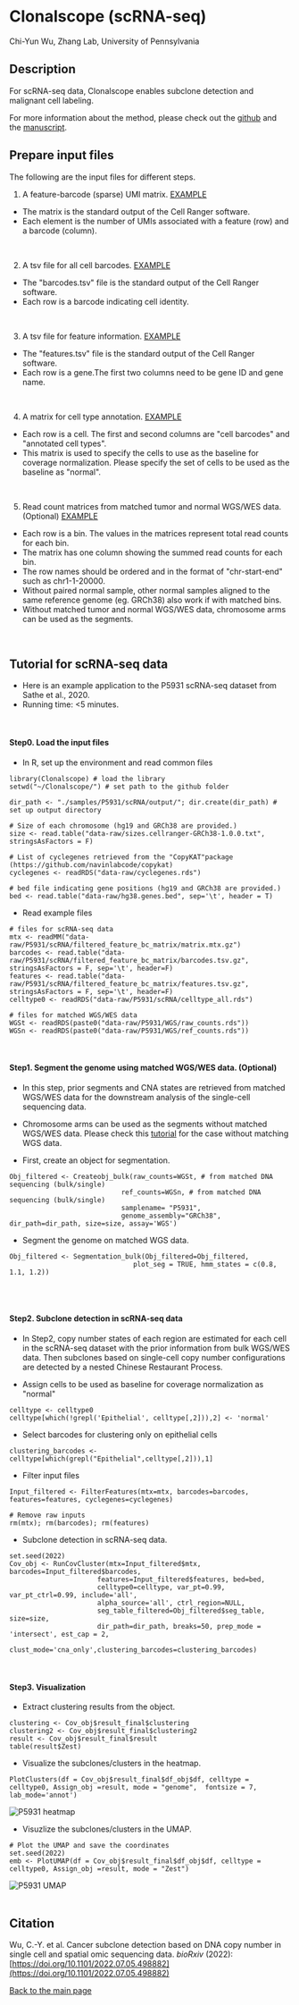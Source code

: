 Clonalscope (scRNA-seq)
================
Chi-Yun Wu, Zhang Lab, University of Pennsylvania

## Description
For scRNA-seq data, Clonalscope enables subclone detection and malignant cell labeling.

For more information about the method, please check out the [github](https://github.com/seasoncloud/Clonalscope) and the [manuscript](https://doi.org/10.1101/2022.07.05.498882).
<br/>

## Prepare input files
The following are the input files for different steps.

1. A feature-barcode (sparse) UMI matrix. [EXAMPLE](https://github.com/seasoncloud/Clonalscope/blob/main/data-raw/P5931/scRNA/filtered_feature_bc_matrix/matrix.mtx.gz) 
* The matrix is the standard output of the Cell Ranger software.
* Each element is the number of UMIs associated with a feature (row) and a barcode (column).
<br/>
 
2. A tsv file for all cell barcodes. [EXAMPLE](https://github.com/seasoncloud/Clonalscope/blob/main/data-raw/P5931/scRNA/filtered_feature_bc_matrix/barcodes.tsv.gz)
* The "barcodes.tsv" file is the standard output of the Cell Ranger software.
* Each row is a barcode indicating cell identity.
<br/>
 
3. A tsv file for feature information. 
[EXAMPLE](https://github.com/seasoncloud/Clonalscope/blob/main/data-raw/P5931/scRNA/filtered_feature_bc_matrix/features.tsv.gz)
* The "features.tsv" file is the standard output of the Cell Ranger software.
* Each row is a gene.The first two columns need to be gene ID and gene name.
<br/>

4. A matrix for cell type annotation. 
[EXAMPLE](https://github.com/seasoncloud/Clonalscope/blob/main/data-raw/P5931/scRNA/celltype_all.rds)
* Each row is a cell. The first and second columns are "cell barcodes" and "annotated cell types". 
* This matrix is used to specify the cells to use as the baseline for coverage normalization. Please specify the set of cells to be used as the baseline as "normal". 
<br/>

5. Read count matrices from matched tumor and normal WGS/WES data. (Optional) [EXAMPLE](https://github.com/seasoncloud/Clonalscope/tree/main/data-raw/P5931/WGS) 
* Each row is a bin. The values in the matrices represent total read counts for each bin.
* The matrix has one column showing the summed read counts for each bin.
* The row names should be ordered and in the format of "chr-start-end" such as chr1-1-20000.
* Without paired normal sample, other normal samples aligned to the same reference genome (eg. GRCh38) also work if with matched bins.
* Without matched tumor and normal WGS/WES data, chromosome arms can be used as the segments.
<br/>

## Tutorial for scRNA-seq data
* Here is an example application to the P5931 scRNA-seq dataset from Sathe et al., 2020.
* Running time: <5 minutes. 
<br/>

#### Step0. Load the input files

* In R, set up the environment and read common files
```
library(Clonalscope) # load the library
setwd("~/Clonalscope/") # set path to the github folder

dir_path <- "./samples/P5931/scRNA/output/"; dir.create(dir_path) # set up output directory

# Size of each chromosome (hg19 and GRCh38 are provided.)
size <- read.table("data-raw/sizes.cellranger-GRCh38-1.0.0.txt", stringsAsFactors = F)

# List of cyclegenes retrieved from the "CopyKAT"package (https://github.com/navinlabcode/copykat)
cyclegenes <- readRDS("data-raw/cyclegenes.rds")

# bed file indicating gene positions (hg19 and GRCh38 are provided.)
bed <- read.table("data-raw/hg38.genes.bed", sep='\t', header = T)

```

* Read example files
```
# files for scRNA-seq data
mtx <- readMM("data-raw/P5931/scRNA/filtered_feature_bc_matrix/matrix.mtx.gz")
barcodes <- read.table("data-raw/P5931/scRNA/filtered_feature_bc_matrix/barcodes.tsv.gz", stringsAsFactors = F, sep='\t', header=F)
features <- read.table("data-raw/P5931/scRNA/filtered_feature_bc_matrix/features.tsv.gz", stringsAsFactors = F, sep='\t', header=F)
celltype0 <- readRDS("data-raw/P5931/scRNA/celltype_all.rds")

# files for matched WGS/WES data
WGSt <- readRDS(paste0("data-raw/P5931/WGS/raw_counts.rds"))
WGSn <- readRDS(paste0("data-raw/P5931/WGS/ref_counts.rds"))
```
<br/>

#### Step1. Segment the genome using matched WGS/WES data. (Optional)

* In this step, prior segments and CNA states are retrieved from matched WGS/WES data for the downstream analysis of the single-cell sequencing data. 

* Chromosome arms can be used as the segments without matched WGS/WES data. Please check this [tutorial](https://github.com/seasoncloud/Clonalscope/tree/main/samples/BC_ductal2/ST) for the case without matching WGS data.

* First, create an object for segmentation.
```
Obj_filtered <- Createobj_bulk(raw_counts=WGSt, # from matched DNA sequencing (bulk/single)
                            ref_counts=WGSn, # from matched DNA sequencing (bulk/single)
                            samplename= "P5931",
                            genome_assembly="GRCh38", dir_path=dir_path, size=size, assay='WGS')
```

* Segment the genome on matched WGS data.
```
Obj_filtered <- Segmentation_bulk(Obj_filtered=Obj_filtered,
                               plot_seg = TRUE, hmm_states = c(0.8, 1.1, 1.2))
```
<br/><br/>

#### Step2. Subclone detection in scRNA-seq data

* In Step2, copy number states of each region are estimated for each cell in the scRNA-seq dataset with the prior information from bulk WGS/WES data. Then subclones based on single-cell copy number configurations are detected by a nested Chinese Restaurant Process.

* Assign cells to be used as baseline for coverage normalization as "normal"
```
celltype <- celltype0
celltype[which(!grepl('Epithelial', celltype[,2])),2] <- 'normal'
```

* Select barcodes for clustering only on epithelial cells
```
clustering_barcodes <- celltype[which(grepl("Epithelial",celltype[,2])),1]
```

* Filter input files
```
Input_filtered <- FilterFeatures(mtx=mtx, barcodes=barcodes, features=features, cyclegenes=cyclegenes)

# Remove raw inputs
rm(mtx); rm(barcodes); rm(features)
```

* Subclone detection in scRNA-seq data.
```
set.seed(2022)
Cov_obj <- RunCovCluster(mtx=Input_filtered$mtx, barcodes=Input_filtered$barcodes, 
                      features=Input_filtered$features, bed=bed, 
                      celltype0=celltype, var_pt=0.99, var_pt_ctrl=0.99, include='all',
                      alpha_source='all', ctrl_region=NULL, 
                      seg_table_filtered=Obj_filtered$seg_table, size=size,
                      dir_path=dir_path, breaks=50, prep_mode = 'intersect', est_cap = 2,
                      clust_mode='cna_only',clustering_barcodes=clustering_barcodes) 
```
<br/>

#### Step3. Visualization

* Extract clustering results from the object.
```
clustering <- Cov_obj$result_final$clustering
clustering2 <- Cov_obj$result_final$clustering2
result <- Cov_obj$result_final$result
table(result$Zest)
```

* Visualize the subclones/clusters in the heatmap.
```
PlotClusters(df = Cov_obj$result_final$df_obj$df, celltype = celltype0, Assign_obj =result, mode = "genome",  fontsize = 7, lab_mode='annot')
```

![](../../../inst/plots/P5931_heatmap.png?raw=true "P5931 heatmap")

* Visuzlize the subclones/clusters in the UMAP.
```
# Plot the UMAP and save the coordinates
set.seed(2022)
emb <- PlotUMAP(df = Cov_obj$result_final$df_obj$df, celltype = celltype0, Assign_obj =result, mode = "Zest")
```

![](../../../inst/plots/P5931_UMAP.png?raw=true "P5931 UMAP")
<br/><br/>



## Citation
Wu, C.-Y. et al. Cancer subclone detection based on DNA copy number in single cell and spatial omic sequencing data. *bioRxiv* (2022): [https://doi.org/10.1101/2022.07.05.498882](https://doi.org/10.1101/2022.07.05.498882)





[Back to the main page](https://github.com/seasoncloud/Clonalscope)
